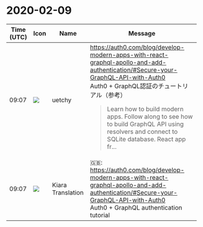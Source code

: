# 2020-02-09

|Time (UTC)|Icon|Name|Message|
|---|---|---|---|
|09:07|![](https://avatars.slack-edge.com/2020-01-22/916403977808_18dc4c6c299ded1b6018_72.png)|uetchy|<https://auth0.com/blog/develop-modern-apps-with-react-graphql-apollo-and-add-authentication/#Secure-your-GraphQL-API-with-Auth0><br>Auth0 + GraphQL認証のチュートリアル（参考）<br><blockquote>Learn how to build modern apps. Follow along to see how to build GraphQL API using resolvers and connect to SQLite database. React app fr...</blockquote>|
|09:07|![](https://avatars.slack-edge.com/2019-08-21/732685848020_f3f20736795184660348_72.png)|Kiara Translation|🇬🇧: <https://auth0.com/blog/develop-modern-apps-with-react-graphql-apollo-and-add-authentication/#Secure-your-GraphQL-API-with-Auth0><br>Auth0 + GraphQL authentication tutorial|
